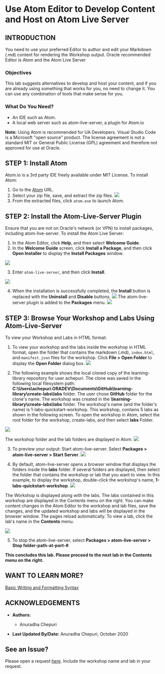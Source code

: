 # Use Atom Editor to Develop Content and Host on Atom Live Server

## INTRODUCTION

You need to use your preferred Editor to author and edit your Markdown (.md) content for rendering the Workshop output. Oracle recommended Editor is Atom and the Atom Live Server

### Objectives

This lab suggests alternatives to develop and host your content, and if you are already using something that works for you, no need to change it. You can use any combination of tools that make sense for you.

### What Do You Need?
* An IDE such as Atom.
* A local web server such as atom-live-server, a plugin for Atom.io

**Note:** Using Atom is recommended for UA Developers. Visual Studio Code is a Microsoft "open source" product. The license agreement is not a standard MIT or General Public License (GPL) agreement and therefore not approved for use at Oracle.


## **STEP 1:** Install Atom
Atom.io is a 3rd party IDE freely available under MIT License.
To install Atom:
1. Go to the [Atom](https://github.com/atom/atom/releases/tag/v1.51.0) URL.
2. Select your zip file, save, and extract the zip files.
  ![](./images/use-atom-editor-download.png " ")
3. From the extracted files, click `atom.exe` to launch Atom.

## **STEP 2:** Install the Atom-Live-Server Plugin
Ensure that you are not on Oracle's network (or VPN) to install packages, including atom-live-server.
To install the Atom Live Server:
1. In the Atom Editor, click **Help**, and then select **Welcome Guide**.
2. In the **Welcome Guide** screen, click **Install a Package**, and then click **Open Installer** to display the **Install Packages** window.

![](./images/use-atom-editor-welcome-install-package.png " ")

3. Enter `atom-live-server`, and then click **Install**.

![](./images/use-atom-editor-welcome-install-package-atom-live-server.png " ")

4. When the installation is successfully completed, the **Install** button is replaced with the **Uninstall** and **Disable** buttons.
![](./images/use-atom-editor-welcome-uninstall-disable.png " ")
The atom-live-server plugin is added to the **Packages** menu.
![](./images/use-atom-editor-welcome-atom-live-server-package-menu.png " ")


## **STEP 3:** Browse Your Workshop and Labs Using Atom-Live-Server

To view your Workshop and Labs in HTML format:
1. To view your workshop and the labs inside the workshop in HTML format, open the folder that contains the markdown (.md), `index.html`, and `manifest.json` files for the workshop. Click **File > Open Folder** to display the **Open Folder** dialog box.
![](./images/use-atom-editor-open-folder.png " ")


2. The following example shows the local cloned copy of the learning-library repository for user achepuri. The clone was saved in the following local filesystem path: **C:\Users\achepuri.ORADEV\Documents\GitHub\learning-library\create-labs\labs** folder. The user chose **GitHub** folder for the clone's name. The workshop was created in the **\learning-library\create-labs\labs** folder. The workshop's name (and the folder's name) is 1-labs-quickstart-workshop. This workshop, contains 5 labs as shown in the following screen. To open the workshop in Atom, select the root folder for the workshop, create-labs, and then select **labs** Folder.

![](./images/use-atom-editor-select-folder.png " ")

The workshop folder and the lab folders are displayed in Atom.
![](./images/use-atom-editor-folder-structure-in-atom.png " ")

3. To preview your output: Start atom-live-server. Select **Packages > atom-live-server > Start Server**.
![](./images/use-atom-editor-packages-start-live-server.png " ")

4. By default, atom-live-server opens a browser window that displays the folders inside the **labs** folder. If several folders are displayed, then select the folder that contains the workshop or lab that you want to view. In this example, to display the workshop, double-click the workshop's name, **1-labs-quickstart-workshop**.
![](./images/use-atom-editor-open-live-server.png " ")

The Workshop is displayed along with the labs. The labs contained in this workshop are displayed in the Contents menu on the right. You can make content changes in the Atom Editor to the workshop and lab files, save the changes, and the updated workshop and labs will be displayed in the browser window. The pages reload automatically. To view a lab, click the lab's name in the **Contents** menu.

![](./images/use-atom-editor-workshop-output.png " ")

5. To stop the atom-live-server, select  **Packages > atom-live-server > Stop folder-path-at-port-#**.

**This concludes this lab. Please proceed to the next lab in the Contents menu on the right.**

## WANT TO LEARN MORE?
[Basic Writing and Formatting Syntax](https://docs.github.com/en/github/writing-on-github/basic-writing-and-formatting-syntax)

## ACKNOWLEDGEMENTS
* **Authors:**
    * Anuradha Chepuri

* **Last Updated By/Date:** Anuradha Chepuri, October 2020

## See an Issue?
Please open a request [here](https://github.com/oracle/learning-library/issues). Include the workshop name and lab in your request.
